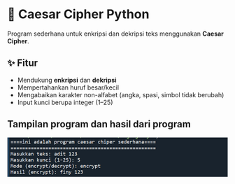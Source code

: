 # 🔐 Caesar Cipher Python

Program sederhana untuk enkripsi dan dekripsi teks menggunakan **Caesar Cipher**.

## ✨ Fitur
- Mendukung **enkripsi** dan **dekripsi**
- Mempertahankan huruf besar/kecil
- Mengabaikan karakter non-alfabet (angka, spasi, simbol tidak berubah)
- Input kunci berupa integer (1–25)

## Tampilan program dan hasil dari program
![Tampilan Program](TampilanProgram.png)
